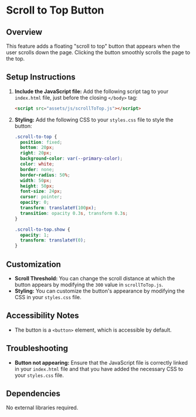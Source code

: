 # Scroll to Top Button

## Overview

This feature adds a floating "scroll to top" button that appears when the user scrolls down the page. Clicking the button smoothly scrolls the page to the top.

## Setup Instructions

1.  **Include the JavaScript file:** Add the following script tag to your `index.html` file, just before the closing `</body>` tag:

    ```html
    <script src="assets/js/scrollToTop.js"></script>
    ```

2.  **Styling:** Add the following CSS to your `styles.css` file to style the button:

    ```css
    .scroll-to-top {
      position: fixed;
      bottom: 20px;
      right: 20px;
      background-color: var(--primary-color);
      color: white;
      border: none;
      border-radius: 50%;
      width: 50px;
      height: 50px;
      font-size: 24px;
      cursor: pointer;
      opacity: 0;
      transform: translateY(100px);
      transition: opacity 0.3s, transform 0.3s;
    }

    .scroll-to-top.show {
      opacity: 1;
      transform: translateY(0);
    }
    ```

## Customization

-   **Scroll Threshold:** You can change the scroll distance at which the button appears by modifying the `300` value in `scrollToTop.js`.
-   **Styling:** You can customize the button's appearance by modifying the CSS in your `styles.css` file.

## Accessibility Notes

-   The button is a `<button>` element, which is accessible by default.

## Troubleshooting

-   **Button not appearing:** Ensure that the JavaScript file is correctly linked in your `index.html` file and that you have added the necessary CSS to your `styles.css` file.

## Dependencies

No external libraries required.
